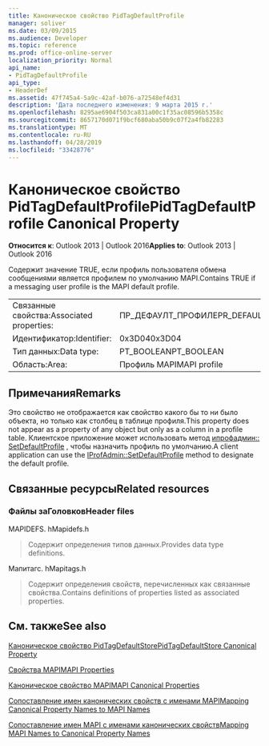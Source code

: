 ```yaml
---
title: Каноническое свойство PidTagDefaultProfile
manager: soliver
ms.date: 03/09/2015
ms.audience: Developer
ms.topic: reference
ms.prod: office-online-server
localization_priority: Normal
api_name:
- PidTagDefaultProfile
api_type:
- HeaderDef
ms.assetid: 47f745a4-5a9c-42af-b076-a72548ef4d31
description: 'Дата последнего изменения: 9 марта 2015 г.'
ms.openlocfilehash: 8295ae6904f503ca831a00c1f35ac08596b5358c
ms.sourcegitcommit: 8657170d071f9bcf680aba50b9c07f2a4fb82283
ms.translationtype: MT
ms.contentlocale: ru-RU
ms.lasthandoff: 04/28/2019
ms.locfileid: "33428776"
---
```

# <a name="pidtagdefaultprofile-canonical-property"></a><span data-ttu-id="17ba9-103">Каноническое свойство PidTagDefaultProfile</span><span class="sxs-lookup"><span data-stu-id="17ba9-103">PidTagDefaultProfile Canonical Property</span></span>

  
  
<span data-ttu-id="17ba9-104">**Относится к**: Outlook 2013 | Outlook 2016</span><span class="sxs-lookup"><span data-stu-id="17ba9-104">**Applies to**: Outlook 2013 | Outlook 2016</span></span> 
  
<span data-ttu-id="17ba9-105">Содержит значение TRUE, если профиль пользователя обмена сообщениями является профилем по умолчанию MAPI.</span><span class="sxs-lookup"><span data-stu-id="17ba9-105">Contains TRUE if a messaging user profile is the MAPI default profile.</span></span>
  
|||
|:-----|:-----|
|<span data-ttu-id="17ba9-106">Связанные свойства:</span><span class="sxs-lookup"><span data-stu-id="17ba9-106">Associated properties:</span></span>  <br/> |<span data-ttu-id="17ba9-107">ПР_ДЕФАУЛТ_ПРОФИЛЕ</span><span class="sxs-lookup"><span data-stu-id="17ba9-107">PR_DEFAULT_PROFILE</span></span>  <br/> |
|<span data-ttu-id="17ba9-108">Идентификатор:</span><span class="sxs-lookup"><span data-stu-id="17ba9-108">Identifier:</span></span>  <br/> |<span data-ttu-id="17ba9-109">0x3D04</span><span class="sxs-lookup"><span data-stu-id="17ba9-109">0x3D04</span></span>  <br/> |
|<span data-ttu-id="17ba9-110">Тип данных:</span><span class="sxs-lookup"><span data-stu-id="17ba9-110">Data type:</span></span>  <br/> |<span data-ttu-id="17ba9-111">PT_BOOLEAN</span><span class="sxs-lookup"><span data-stu-id="17ba9-111">PT_BOOLEAN</span></span>  <br/> |
|<span data-ttu-id="17ba9-112">Область:</span><span class="sxs-lookup"><span data-stu-id="17ba9-112">Area:</span></span>  <br/> |<span data-ttu-id="17ba9-113">Профиль MAPI</span><span class="sxs-lookup"><span data-stu-id="17ba9-113">MAPI profile</span></span>  <br/> |
   
## <a name="remarks"></a><span data-ttu-id="17ba9-114">Примечания</span><span class="sxs-lookup"><span data-stu-id="17ba9-114">Remarks</span></span>

<span data-ttu-id="17ba9-115">Это свойство не отображается как свойство какого бы то ни было объекта, но только как столбец в таблице профиля.</span><span class="sxs-lookup"><span data-stu-id="17ba9-115">This property does not appear as a property of any object but only as a column in a profile table.</span></span> <span data-ttu-id="17ba9-116">Клиентское приложение может использовать метод [ипрофадмин:: SetDefaultProfile](iprofadmin-setdefaultprofile.md) , чтобы назначить профиль по умолчанию.</span><span class="sxs-lookup"><span data-stu-id="17ba9-116">A client application can use the [IProfAdmin::SetDefaultProfile](iprofadmin-setdefaultprofile.md) method to designate the default profile.</span></span> 
  
## <a name="related-resources"></a><span data-ttu-id="17ba9-117">Связанные ресурсы</span><span class="sxs-lookup"><span data-stu-id="17ba9-117">Related resources</span></span>

### <a name="header-files"></a><span data-ttu-id="17ba9-118">Файлы заГоловков</span><span class="sxs-lookup"><span data-stu-id="17ba9-118">Header files</span></span>

<span data-ttu-id="17ba9-119">MAPIDEFS. h</span><span class="sxs-lookup"><span data-stu-id="17ba9-119">Mapidefs.h</span></span>
  
> <span data-ttu-id="17ba9-120">Содержит определения типов данных.</span><span class="sxs-lookup"><span data-stu-id="17ba9-120">Provides data type definitions.</span></span>
    
<span data-ttu-id="17ba9-121">Мапитагс. h</span><span class="sxs-lookup"><span data-stu-id="17ba9-121">Mapitags.h</span></span>
  
> <span data-ttu-id="17ba9-122">Содержит определения свойств, перечисленных как связанные свойства.</span><span class="sxs-lookup"><span data-stu-id="17ba9-122">Contains definitions of properties listed as associated properties.</span></span>
    
## <a name="see-also"></a><span data-ttu-id="17ba9-123">См. также</span><span class="sxs-lookup"><span data-stu-id="17ba9-123">See also</span></span>



[<span data-ttu-id="17ba9-124">Каноническое свойство PidTagDefaultStore</span><span class="sxs-lookup"><span data-stu-id="17ba9-124">PidTagDefaultStore Canonical Property</span></span>](pidtagdefaultstore-canonical-property.md)


[<span data-ttu-id="17ba9-125">Свойства MAPI</span><span class="sxs-lookup"><span data-stu-id="17ba9-125">MAPI Properties</span></span>](mapi-properties.md)
  
[<span data-ttu-id="17ba9-126">Каноническое свойство MAPI</span><span class="sxs-lookup"><span data-stu-id="17ba9-126">MAPI Canonical Properties</span></span>](mapi-canonical-properties.md)
  
[<span data-ttu-id="17ba9-127">Сопоставление имен канонических свойств с именами MAPI</span><span class="sxs-lookup"><span data-stu-id="17ba9-127">Mapping Canonical Property Names to MAPI Names</span></span>](mapping-canonical-property-names-to-mapi-names.md)
  
[<span data-ttu-id="17ba9-128">Сопоставление имен MAPI с именами канонических свойств</span><span class="sxs-lookup"><span data-stu-id="17ba9-128">Mapping MAPI Names to Canonical Property Names</span></span>](mapping-mapi-names-to-canonical-property-names.md)

